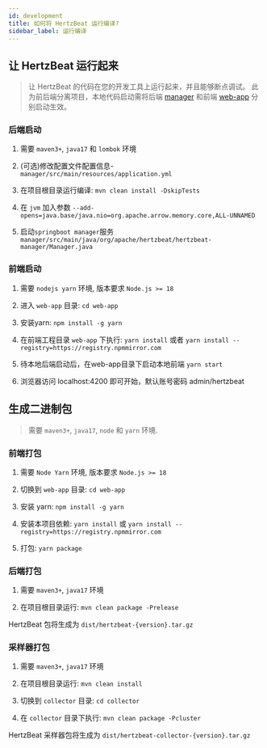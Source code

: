 ```yaml
---
id: development  
title: 如何将 HertzBeat 运行编译?    
sidebar_label: 运行编译
---
```


## 让 HertzBeat 运行起来

> 让 HertzBeat 的代码在您的开发工具上运行起来，并且能够断点调试。
> 此为前后端分离项目，本地代码启动需将后端 [manager](https://github.com/apache/hertzbeat/tree/master/hertzbeat-manager) 和前端 [web-app](https://github.com/apache/hertzbeat/tree/master/web-app) 分别启动生效。

### 后端启动

1. 需要 `maven3+`, `java17` 和 `lombok` 环境

2. (可选)修改配置文件配置信息-`manager/src/main/resources/application.yml`

3. 在项目根目录运行编译: `mvn clean install -DskipTests`

4. 在 `jvm` 加入参数 `--add-opens=java.base/java.nio=org.apache.arrow.memory.core,ALL-UNNAMED`

5. 启动`springboot manager`服务 `manager/src/main/java/org/apache/hertzbeat/hertzbeat-manager/Manager.java`

### 前端启动

1. 需要 `nodejs yarn` 环境, 版本要求 `Node.js >= 18`

2. 进入 `web-app` 目录: `cd web-app`

3. 安装yarn: `npm install -g yarn`

4. 在前端工程目录 `web-app` 下执行: `yarn install` 或者 `yarn install --registry=https://registry.npmmirror.com`

5. 待本地后端启动后，在web-app目录下启动本地前端 `yarn start`

6. 浏览器访问 localhost:4200 即可开始，默认账号密码 admin/hertzbeat

## 生成二进制包

> 需要 `maven3+`, `java17`, `node` 和 `yarn` 环境.

### 前端打包

1. 需要 `Node Yarn` 环境, 版本要求 `Node.js >= 18`

2. 切换到 `web-app` 目录: `cd web-app`

3. 安装 yarn: `npm install -g yarn`

4. 安装本项目依赖: `yarn install` 或 `yarn install --registry=https://registry.npmmirror.com`

5. 打包: `yarn package`

### 后端打包

1. 需要 `maven3+`, `java17` 环境

2. 在项目根目录运行: `mvn clean package -Prelease`

HertzBeat 包将生成为 `dist/hertzbeat-{version}.tar.gz`

### 采样器打包

1. 需要 `maven3+`, `java17` 环境

2. 在项目根目录运行: `mvn clean install`

3. 切换到 `collector` 目录: `cd collector`

4. 在 `collector` 目录下执行: `mvn clean package -Pcluster`

HertzBeat 采样器包将生成为 `dist/hertzbeat-collector-{version}.tar.gz`
